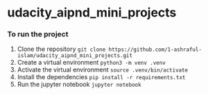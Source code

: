 # udacity_aipnd_mini_projects

### To run the project
1. Clone the repository `git clone https://github.com/1-ashraful-islam/udacity_aipnd_mini_projects.git`
2. Create a virtual environment `python3 -m venv .venv`
3. Activate the virtual environment `source .venv/bin/activate`
4. Install the dependencies `pip install -r requirements.txt`
5. Run the jupyter notebook `jupyter notebook`
